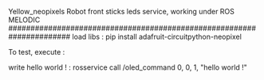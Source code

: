 Yellow_neopixels
Robot front sticks leds service, working under ROS MELODIC
######################################################################
load libs :
pip install adafruit-circuitpython-neopixel

To test, execute :

write hello world ! :
rosservice call /oled_command 0, 0, 1, "hello world !"

